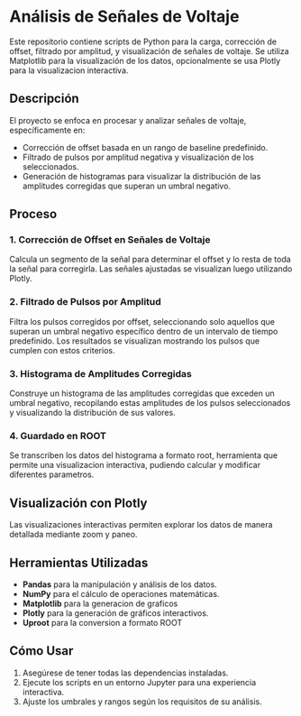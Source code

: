 # Análisis de Señales de Voltaje 

Este repositorio contiene scripts de Python para la carga, corrección de offset, filtrado por amplitud, y visualización de señales de voltaje. Se utiliza Matplotlib para la visualización de los datos, opcionalmente se usa Plotly para la visualizacion interactiva.

## Descripción

El proyecto se enfoca en procesar y analizar señales de voltaje, específicamente en:

- Corrección de offset basada en un rango de baseline predefinido.
- Filtrado de pulsos por amplitud negativa y visualización de los seleccionados.
- Generación de histogramas para visualizar la distribución de las amplitudes corregidas que superan un umbral negativo.

## Proceso

### 1. Corrección de Offset en Señales de Voltaje

Calcula un segmento de la señal para determinar el offset y lo resta de toda la señal para corregirla. Las señales ajustadas se visualizan luego utilizando Plotly.

### 2. Filtrado de Pulsos por Amplitud

Filtra los pulsos corregidos por offset, seleccionando solo aquellos que superan un umbral negativo específico dentro de un intervalo de tiempo predefinido. Los resultados se visualizan mostrando los pulsos que cumplen con estos criterios.

### 3. Histograma de Amplitudes Corregidas

Construye un histograma de las amplitudes corregidas que exceden un umbral negativo, recopilando estas amplitudes de los pulsos seleccionados y visualizando la distribución de sus valores.

### 4. Guardado en ROOT

Se transcriben los datos del histograma a formato root, herramienta que permite una visualizacion interactiva, pudiendo calcular y modificar diferentes parametros.

## Visualización con Plotly

Las visualizaciones interactivas permiten explorar los datos de manera detallada mediante zoom y paneo.

## Herramientas Utilizadas

- **Pandas** para la manipulación y análisis de los datos.
- **NumPy** para el cálculo de operaciones matemáticas.
- **Matplotlib** para la generacion de graficos
- **Plotly** para la generación de gráficos interactivos.
- **Uproot** para la conversion a formato ROOT

## Cómo Usar

1. Asegúrese de tener todas las dependencias instaladas.
2. Ejecute los scripts en un entorno Jupyter para una experiencia interactiva.
3. Ajuste los umbrales y rangos según los requisitos de su análisis.


